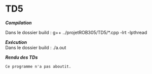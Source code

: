 # TD5

***Compilation*** 

Dans le dossier build : g++ ../projetROB305/TD5/*.cpp -lrt -lpthread 

***Exécution***  
Dans le dossier build : ./a.out 

***Rendu des TDs***

    Ce programme n'a pas aboutit. 


    
   





